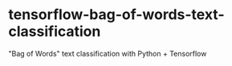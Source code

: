 # tensorflow-bag-of-words-text-classification
"Bag of Words" text classification with Python + Tensorflow
